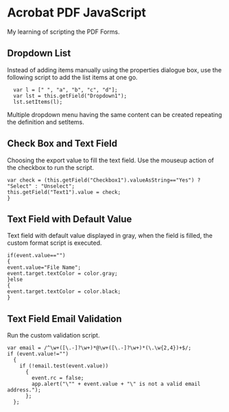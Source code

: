 # Acrobat PDF JavaScript

My learning of scripting the PDF Forms.

## Dropdown List

Instead of adding items manually using the properties dialogue box, use the following script to add the list items at one go.

```JS
  var l = [" ", "a", "b", "c", "d"];
  var lst = this.getField("Dropdown1");
  lst.setItems(l);
```

Multiple dropdown menu having the same content can be created repeating the definition and setItems.  

## Check Box and Text Field

Choosing the export value to fill the text field. Use the mouseup action of the checkbox to run the script.

```JS
var check = (this.getField("Checkbox1").valueAsString=="Yes") ? "Select" : "Unselect";
this.getField("Text1").value = check;
}
```

## Text Field with Default Value 

Text field with default value displayed in gray, when the field is filled, the custom format script is executed.

```JS
if(event.value=="")
{
event.value="File Name";
event.target.textColor = color.gray;
}else
{
event.target.textColor = color.black;
}
```

## Text Field Email Validation

Run the custom validation script.

```JS
var email = /^\w+([\.-]?\w+)*@\w+([\.-]?\w+)*(\.\w{2,4})+$/; 
if (event.value!="")
  {
    if (!email.test(event.value))
      {
        event.rc = false;
        app.alert("\"" + event.value + "\" is not a valid email address.");
      };
  };
```

